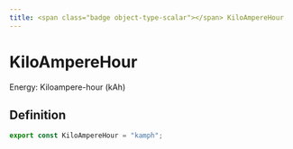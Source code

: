 ```yaml
---
title: <span class="badge object-type-scalar"></span> KiloAmpereHour
---
```

# <span class="badge object-type-scalar"></span> KiloAmpereHour

Energy: Kiloampere-hour (kAh)

## Definition

```typescript
export const KiloAmpereHour = "kamph";

```

